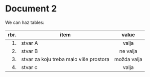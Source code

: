# Document 2

We can haz tables:

|  rbr.  |  item    | value    |
|-------:|----------|:--------:|
| 1.     | stvar A  | valja    |
| 2.     | stvar B  | ne valja |
| 3.     | stvar za koju treba malo više prostora  | možda valja |
| 4.     | stvar c  | valja    |

